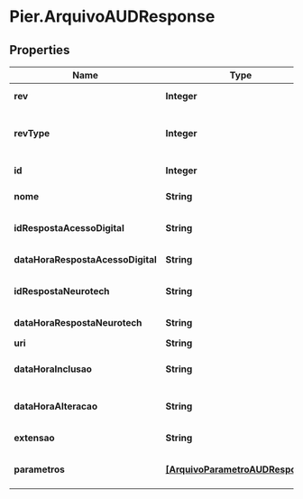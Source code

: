 # Pier.ArquivoAUDResponse

## Properties
Name | Type | Description | Notes
------------ | ------------- | ------------- | -------------
**rev** | **Integer** | Identificador da auditoria arquivo | [optional] 
**revType** | **Integer** | Identificador do tipo de auditoria (0 - Criado, 1 - Alterado, 2 - Exclu\u00EDdo) | [optional] 
**id** | **Integer** | Identificador do arquivo auditado | [optional] 
**nome** | **String** | Nome do arquivo auditado | [optional] 
**idRespostaAcessoDigital** | **String** | Identificador da resposta da Acesso Digital | [optional] 
**dataHoraRespostaAcessoDigital** | **String** | Data de resposta da Acesso Digital | [optional] 
**idRespostaNeurotech** | **String** | Identificador da resposta da Neurotech | [optional] 
**dataHoraRespostaNeurotech** | **String** | Data de resposta da Neurotech | [optional] 
**uri** | **String** | Uri de acesso | [optional] 
**dataHoraInclusao** | **String** | Data de inclus\u00E3o do arquivo auditado | [optional] 
**dataHoraAlteracao** | **String** | Data de altera\u00E7\u00E3o do arquivo auditado | [optional] 
**extensao** | **String** | Extens\u00E3o do arquivo auditado | [optional] 
**parametros** | [**[ArquivoParametroAUDResponse]**](ArquivoParametroAUDResponse.md) | Lista  de par\u00E2metros do arquivo auditado | [optional] 


